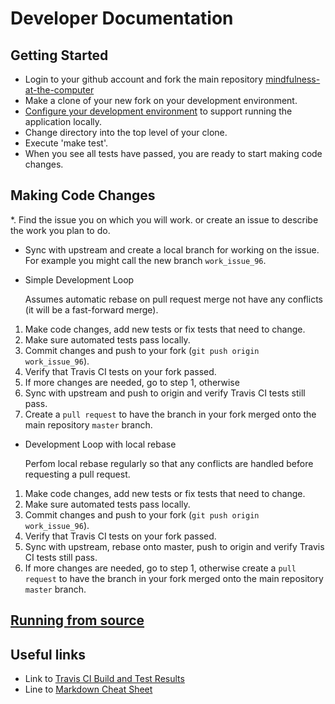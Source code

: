 # Developer Documentation 

## Getting Started
* Login to your github account and fork the main repository [mindfulness-at-the-computer](https://github.com/SunyataZero/mindfulness-at-the-computer)
* Make a clone of your new fork on your development environment.
* [Configure your development environment](docs/configure_dev_dnv.md) to support running the application locally.
* Change directory into the top level of your clone.
* Execute 'make test'.
* When you see all tests have passed, you are ready to start making code changes.

## Making Code Changes
*. Find the issue you on which you will work. or create an issue to describe the work you plan to do.
* Sync with upstream and create a local branch for working on the issue. For example you might call the new branch `work_issue_96`.
* Simple Development Loop

   Assumes automatic rebase on pull request merge not have any conflicts (it will be a fast-forward merge).

 1. Make code changes, add new tests or fix tests that need to change.
 2. Make sure automated tests pass locally.
 3. Commit changes and push to your fork (`git push origin work_issue_96`).
 4. Verify that Travis CI tests on your fork passed.
 6. If more changes are needed, go to step 1, otherwise 
 5. Sync with upstream and push to origin and verify Travis CI tests still pass.
 6. Create a `pull request` to have the branch in your fork merged onto the main repository `master` branch.

* Development Loop with local rebase

   Perfom local rebase regularly so that any conflicts are handled before requesting a pull request.

 1. Make code changes, add new tests or fix tests that need to change.
 2. Make sure automated tests pass locally.
 3. Commit changes and push to your fork (`git push origin work_issue_96`).
 4. Verify that Travis CI tests on your fork passed.
 5. Sync with upstream, rebase onto master, push to origin and verify Travis CI tests still pass.
 6. If more changes are needed, go to step 1, otherwise create a `pull request` to have the branch in your fork merged onto the main repository `master` branch.

## [Running from source](running-from-source.md)

## Useful links
* Link to [Travis CI Build and Test Results](https://travis-ci.org/SunyataZero/mindfulness-at-the-computer)
* Line to [Markdown Cheat Sheet](https://github.com/adam-p/markdown-here/wiki/Markdown-Cheatsheet)
